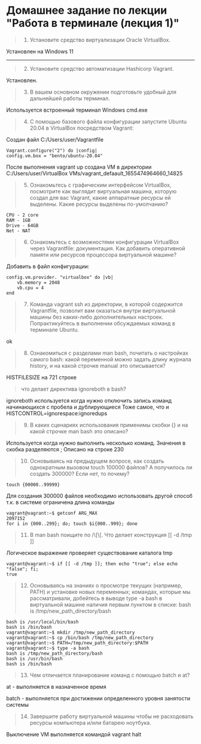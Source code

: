 # Домашнее задание по лекции "Работа в терминале (лекция 1)"

> 1. Установите средство виртуализации Oracle VirtualBox.

Установлен на Windows 11

---
> 2. Установите средство автоматизации Hashicorp Vagrant.

Установлен.

> 3. В вашем основном окружении подготовьте удобный для дальнейшей работы терминал.

Используется встроенный терминал Windows cmd.exe

> 4. С помощью базового файла конфигурации запустите Ubuntu 20.04 в VirtualBox посредством Vagrant:

Создан файл C:/Users/user/Vagrantfile

    Vagrant.configure("2") do |config|
    config.vm.box = "bento/ubuntu-20.04"
После выполнения vagrant up создана VM в директории
C:/Users/user/VirtualBox VMs/vagrant_defaault_1655474964660_14825

> 5. Ознакомьтесь с графическим интерфейсом VirtualBox, посмотрите как выглядит виртуальная машина, которую создал для вас Vagrant, какие аппаратные ресурсы ей выделены. Какие ресурсы выделены по-умолчанию?
 
    CPU - 2 core
    RAM - 1GB
    Drive - 64GB
    Net - NAT

> 6. Ознакомьтесь с возможностями конфигурации VirtualBox через Vagrantfile: документация. Как добавить оперативной памяти или ресурсов процессора виртуальной машине?

Добавить в файл конфигурации:
    
    config.vm.provider. "virtualbox" do |vb|
    	vb.memory = 2048
    	vb.cpu = 4
    end

> 7. Команда vagrant ssh из директории, в которой содержится Vagrantfile, позволит вам оказаться внутри виртуальной машины без каких-либо дополнительных настроек. Попрактикуйтесь в выполнении обсуждаемых команд в терминале Ubuntu.

ok

> 8. Ознакомиться с разделами man bash, почитать о настройках самого bash:
какой переменной можно задать длину журнала history, и на какой строчке manual это описывается?

HISTFILESIZE на 721 строке

> что делает директива ignoreboth в bash?

ignoreboth используется когда нужно отключить запись команд начинающихся с пробела и дублирующиеся
Тоже самое, что и HISTCONTROL=ignorespace:ignoredups

> 9. В каких сценариях использования применимы скобки {} и на какой строчке man bash это описано?

Используется когда нужно выполнить несколько команд. Значения в скобка разделяются ;
Описано на строке 230

> 10. Основываясь на предыдущем вопросе, как создать однократным вызовом touch 100000 файлов? А получилось ли создать 300000? Если нет, то почему?

    touch {00000..99999}

Для создания 300000 файлов необходимо использовать другой способ т.к. в системе ограничена длина команды

    vagrant@vagrant:~$ getconf ARG_MAX
    2097152
    for i in {000..299}; do; touch $i{000..999}; done

> 11. В man bash поищите по /\\[\\[. Что делает конструкция [[ -d /tmp ]]

Логическое выражение проверяет существование каталога tmp

    vagrant@vagrant:~$ if [[ -d /tmp ]]; then echo "true"; else echo "false"; fi;
    true

> 12. Основываясь на знаниях о просмотре текущих (например, PATH) и установке новых переменных; командах, которые мы рассматривали, добейтесь в выводе type -a bash в виртуальной машине наличия первым пунктом в списке: bash is /tmp/new_path_directory/bash

    bash is /usr/local/bin/bash
    bash is /bin/bash
    vagrant@vagrant:~$ mkdir /tmp/new_path_directory
    vagrant@vagrant:~$ cp /bin/bash /tmp/new_path_directory
    vagrant@vagrant:~$ PATH=/tmp/new_path_directory:$PATH
    vagrant@vagrant:~$ type -a bash
    bash is /tmp/new_path_directory/bash
    bash is /usr/bin/bash
    bash is /bin/bash

> 13. Чем отличается планирование команд с помощью batch и at?

at - выполняется в назначенное время

batch - выполняется при достижении определенного уровня занятости системы

> 14. Завершите работу виртуальной машины чтобы не расходовать ресурсы компьютера и/или батарею ноутбука.

Выключение VM выполняется командой vagrant halt
